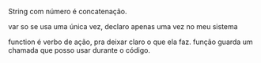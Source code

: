 String com número é concatenação.

var so se usa uma única vez, declaro apenas uma vez no meu sistema

function é verbo de ação, pra deixar claro o que ela faz.
função guarda um chamada que posso usar durante o código.